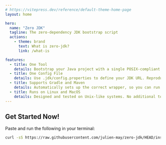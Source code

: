 ```yaml
---
# https://vitepress.dev/reference/default-theme-home-page
layout: home

hero:
  name: "Zero JDK"
  tagline: The zero-dependency JDK bootstrap script
  actions:
    - theme: brand
      text: What is zero-jdk?
      link: /what-is

features:
  - title: One Tool
    details: Bootstrap your Java project with a single POSIX-compliant script - no JDK required beforehand
  - title: One Config File
    details: Use .jdk/config.properties to define your JDK URL. Reproducible, versioned, simple
  - title: Supports Gradle and Maven
    details: Automatically sets up the correct wrapper, so you can run `./build init` and get going
  - title: Runs on Linux and MacOS
    details: Designed and tested on Unix-like systems. No additional tools or global dependencies required
---
```


## Get Started Now!

Paste and run the following in your terminal:

```sh
curl -sS https://raw.githubusercontent.com/julien-may/zero-jdk/HEAD/install.sh | sh
```

